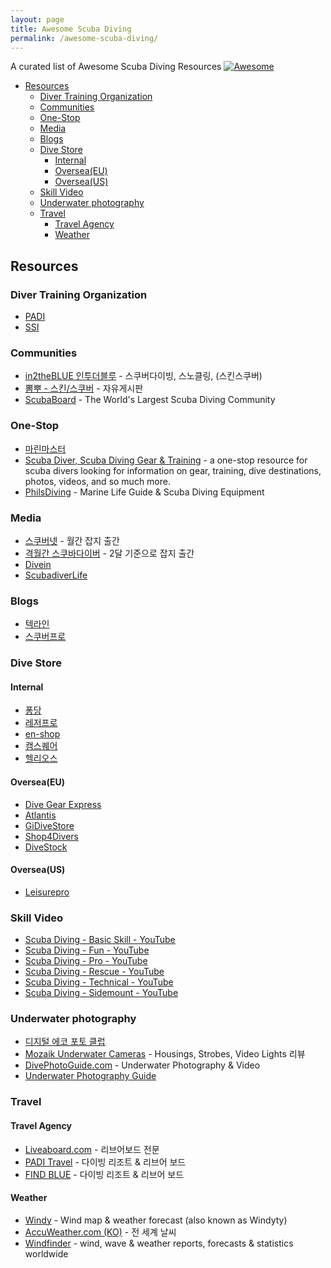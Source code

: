 ```yaml
---
layout: page
title: Awesome Scuba Diving
permalink: /awesome-scuba-diving/
---
```


A curated list of Awesome Scuba Diving Resources [![Awesome](https://awesome.re/badge.svg)](https://awesome.re)

- [Resources](#resources)
  * [Diver Training Organization](#diver-training-organization)
  * [Communities](#communities)
  * [One-Stop](#one-stop)
  * [Media](#media)
  * [Blogs](#blogs)
  * [Dive Store](#dive-store)
    + [Internal](#internal)
    + [Oversea(EU)](#oversea-eu-)
    + [Oversea(US)](#oversea-us-)
  * [Skill Video](#skill-video)
  * [Underwater photography](#underwater-photography)
  * [Travel](#travel)
    + [Travel Agency](#travel-agency)
    + [Weather](#weather)

## Resources

### Diver Training Organization
* [PADI](http://www.padi.co.kr)
* [SSI](https://www.divessi.com/ko-IC/home/)


### Communities
* [in2theBLUE 인투더블루](http://cafe.naver.com/in2theblue) - 스쿠버다이빙, 스노클링, (스킨스쿠버)
* [뽐뿌 - 스킨/스쿠버](http://www.ppomppu.co.kr/zboard/zboard.php?id=scuba) - 자유게시판
* [ScubaBoard](https://www.scubaboard.com/) - The World's Largest Scuba Diving Community

### One-Stop
* [마린마스터](https://www.goprokorea.com/)
* [Scuba Diver, Scuba Diving Gear & Training](https://www.sportdiver.com/) - a one-stop resource for scuba divers looking for information on gear, training, dive destinations, photos, videos, and so much more.
* [PhilsDiving](http://www.philsdiving.com/) - Marine Life Guide & Scuba Diving Equipment


### Media
* [스쿠버넷](http://www.scubanet.kr/) - 월간 잡지 출간
* [격월간 스쿠바다이버](http://www.scubamedia.co.kr/) - 2달 기준으로  잡지 출간
* [Divein](https://www.divein.com/)
* [ScubadiverLife](https://scubadiverlife.com/)

### Blogs
* [텍라인](https://m.blog.naver.com/PostList.nhn?blogId=teclinekorea)
* [스쿠버프로](http://blog.naver.com/PostList.nhn?blogId=scubapro_korea)

### Dive Store
#### Internal
* [퐁당](http://www.pongdang.com/)
* [레저프로](https://www.leisurepro.co.kr/)
* [en-shop](http://en-shop.kr/)
* [캠스퀘어](http://camsquare.co.kr/)
* [헬리오스](http://helios-scuba.com/)

#### Oversea(EU)
* [Dive Gear Express](https://www.divegearexpress.com/)
* [Atlantis](https://www.atlantis-onlineshop.de/)
* [GiDiveStore](https://www.gidivestore.com/intl/en/)
* [Shop4Divers](https://shop4divers.eu/)
* [DiveStock](https://www.divestock.com/)

#### Oversea(US)
* [Leisurepro](https://www.leisurepro.com/)

### Skill Video
* [Scuba Diving - Basic Skill - YouTube](https://www.youtube.com/playlist?list=PL1aHtdPbUwFzzL1e1KRFIQsrYkqMjc8c6&jct=u_d16tvSglMPM2QUsuqe4mjveestHw)
* [Scuba Diving - Fun - YouTube](https://www.youtube.com/playlist?list=PL1aHtdPbUwFx6hwkoR6Lvox57QXXtm6O5&jct=8SijQaA7E3iZ94g6o-n-Rlvuzy4WmA)
* [Scuba Diving - Pro - YouTube](https://www.youtube.com/playlist?list=PL1aHtdPbUwFyXFAIOL7wrO9saUa9xmP2I&jct=zIFuU86BCD7TAWmX0D9fumQp7DLSkw)
* [Scuba Diving - Rescue - YouTube](https://www.youtube.com/playlist?list=PL1aHtdPbUwFyqrV3SsGtU0EqqA1-lRiIY&jct=73d4hitn0aLgIXhMyKSAZqRh8l1i3w)
* [Scuba Diving - Technical - YouTube](https://www.youtube.com/playlist?list=PL1aHtdPbUwFzIzMlVc9Uq1FsAATdDGQ8n&jct=khqpixvFCUECQqpUW3G1CsgoXOIOAQ)
* [Scuba Diving - Sidemount - YouTube](https://www.youtube.com/playlist?list=PL1aHtdPbUwFzW_PZfzZMdc7yRpki0kDcz&jct=n4JSglkLd-S-ae3XiLcBBW2i0dSHQg)

### Underwater photography
* [디지털 에코 포토 클럽](http://depc.nayana.kr/zbxe/index.php)
* [Mozaik Underwater Cameras](https://www.housingcamera.com/) - Housings, Strobes, Video Lights 리뷰
* [DivePhotoGuide.com](http://www.divephotoguide.com/) - Underwater Photography & Video
* [Underwater Photography Guide](http://www.uwphotographyguide.com/)


### Travel
#### Travel Agency
* [Liveaboard.com](https://www.liveaboard.com/) - 리브어보드 전문
* [PADI Travel](https://travel.padi.com/s/dive-resorts/all/) - 다이빙 리조트 & 리브어 보드
* [FIND BLUE](http://findblue.co.kr/) - 다이빙 리조트 & 리브어 보드

#### Weather
* [Windy](https://www.windy.com) - Wind map & weather forecast (also known as Windyty)
* [AccuWeather.com (KO)](https://www.accuweather.com/ko/world-weather) - 전 세계 날씨
* [Windfinder](https://www.windfinder.com) - wind, wave & weather reports, forecasts & statistics worldwide